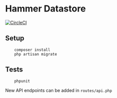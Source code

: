 # Hammer Datastore

[![CircleCI](https://circleci.com/gh/HammerMuseum/hammer-datastore/tree/develop.svg?style=svg&circle-token=2215c8ddcfd5d58cb55c5900fe6ed06b30caa845)](https://circleci.com/gh/HammerMuseum/hammer-datastore/tree/develop)

## Setup

        composer install
        php artisan migrate

## Tests

        phpunit

New API endpoints can be added in `routes/api.php`
